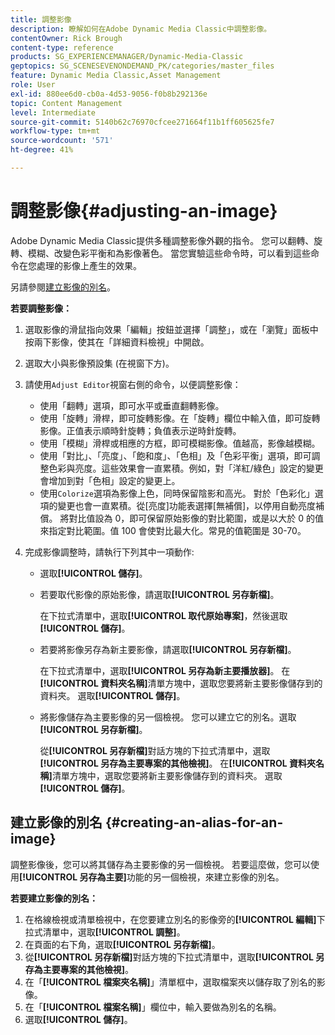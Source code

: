 ```yaml
---
title: 調整影像
description: 瞭解如何在Adobe Dynamic Media Classic中調整影像。
contentOwner: Rick Brough
content-type: reference
products: SG_EXPERIENCEMANAGER/Dynamic-Media-Classic
geptopics: SG_SCENESEVENONDEMAND_PK/categories/master_files
feature: Dynamic Media Classic,Asset Management
role: User
exl-id: 880ee6d0-cb0a-4d53-9056-f0b8b292136e
topic: Content Management
level: Intermediate
source-git-commit: 5140b62c76970cfcee271664f11b1ff605625fe7
workflow-type: tm+mt
source-wordcount: '571'
ht-degree: 41%

---
```


# 調整影像{#adjusting-an-image}

Adobe Dynamic Media Classic提供多種調整影像外觀的指令。 您可以翻轉、旋轉、模糊、改變色彩平衡和為影像著色。 當您實驗這些命令時，可以看到這些命令在您處理的影像上產生的效果。

另請參閱[建立影像的別名](adjusting-image.md#creating_an_alias_for_an_image)。

**若要調整影像：**

1. 選取影像的滑鼠指向效果「編輯」按鈕並選擇「調整」，或在「瀏覽」面板中按兩下影像，使其在「詳細資料檢視」中開啟。
1. 選取大小與影像預設集 (在視窗下方)。
1. 請使用`Adjust Editor`視窗右側的命令，以便調整影像：

   * 使用「翻轉」選項，即可水平或垂直翻轉影像。
   * 使用「旋轉」滑桿，即可旋轉影像。在「旋轉」欄位中輸入值，即可旋轉影像。正值表示順時針旋轉；負值表示逆時針旋轉。
   * 使用「模糊」滑桿或相應的方框，即可模糊影像。值越高，影像越模糊。
   * 使用「對比」、「亮度」、「飽和度」、「色相」及「色彩平衡」選項，即可調整色彩與亮度。這些效果會一直累積。例如，對「洋紅/綠色」設定的變更會增加到對「色相」設定的變更上。
   * 使用`Colorize`選項為影像上色，同時保留陰影和高光。 對於「色彩化」選項的變更也會一直累積。從[亮度]功能表選擇[無補償]&#x200B;**&#x200B;**，以停用自動亮度補償。 將對比值設為 0，即可保留原始影像的對比範圍，或是以大於 0 的值來指定對比範圍。值 100 會使對比最大化。常見的值範圍是 30-70。

1. 完成影像調整時，請執行下列其中一項動作: 

   * 選取&#x200B;**[!UICONTROL 儲存]**。

   * 若要取代影像的原始影像，請選取&#x200B;**[!UICONTROL 另存新檔]**。

     在下拉式清單中，選取&#x200B;**[!UICONTROL 取代原始專案]**，然後選取&#x200B;**[!UICONTROL 儲存]**。

   * 若要將影像另存為新主要影像，請選取&#x200B;**[!UICONTROL 另存新檔]**。

     在下拉式清單中，選取&#x200B;**[!UICONTROL 另存為新主要播放器]**。
在&#x200B;**[!UICONTROL 資料夾名稱]**&#x200B;清單方塊中，選取您要將新主要影像儲存到的資料夾。
選取&#x200B;**[!UICONTROL 儲存]**。

   * 將影像儲存為主要影像的另一個檢視。 您可以建立它的別名。選取&#x200B;**[!UICONTROL 另存新檔]**。

     從&#x200B;**[!UICONTROL 另存新檔]**&#x200B;對話方塊的下拉式清單中，選取&#x200B;**[!UICONTROL 另存為主要專案的其他檢視]**。
在&#x200B;**[!UICONTROL 資料夾名稱]**&#x200B;清單方塊中，選取您要將新主要影像儲存到的資料夾。
選取&#x200B;**[!UICONTROL 儲存]**。

## 建立影像的別名 {#creating-an-alias-for-an-image}

調整影像後，您可以將其儲存為主要影像的另一個檢視。 若要這麼做，您可以使用&#x200B;**[!UICONTROL 另存為主要]**&#x200B;功能的另一個檢視，來建立影像的別名。

**若要建立影像的別名：**

1. 在格線檢視或清單檢視中，在您要建立別名的影像旁的&#x200B;**[!UICONTROL 編輯]**&#x200B;下拉式清單中，選取&#x200B;**[!UICONTROL 調整]**。
1. 在頁面的右下角，選取&#x200B;**[!UICONTROL 另存新檔]**。
1. 從&#x200B;**[!UICONTROL 另存新檔]**&#x200B;對話方塊的下拉式清單中，選取&#x200B;**[!UICONTROL 另存為主要專案的其他檢視]**。
1. 在「**[!UICONTROL 檔案夾名稱]**」清單框中，選取檔案夾以儲存取了別名的影像。
1. 在「**[!UICONTROL 檔案名稱]**」欄位中，輸入要做為別名的名稱。
1. 選取&#x200B;**[!UICONTROL 儲存]**。
